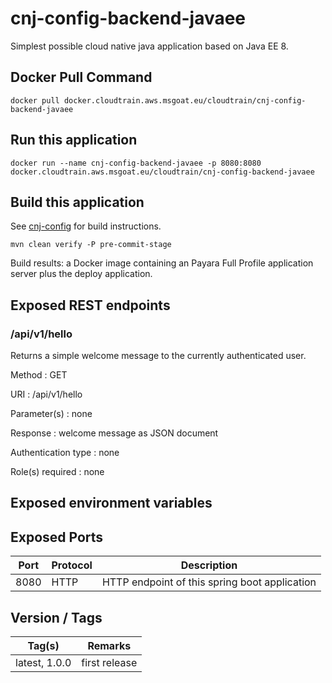 # cnj-config-backend-javaee

Simplest possible cloud native java application based on Java EE 8.

## Docker Pull Command
`docker pull docker.cloudtrain.aws.msgoat.eu/cloudtrain/cnj-config-backend-javaee`

## Run this application 

``` 
docker run --name cnj-config-backend-javaee -p 8080:8080 docker.cloudtrain.aws.msgoat.eu/cloudtrain/cnj-config-backend-javaee
```

## Build this application 

See [cnj-config](../README.md) for build instructions.

``` 
mvn clean verify -P pre-commit-stage
```

Build results: a Docker image containing an Payara Full Profile application server plus the deploy application.

## Exposed REST endpoints

### /api/v1/hello

Returns a simple welcome message to the currently authenticated user.

Method
: GET

URI
: /api/v1/hello

Parameter(s)
: none

Response
: welcome message as JSON document

Authentication type
: none

Role(s) required
: none


## Exposed environment variables

## Exposed Ports

| Port | Protocol | Description |
| --- | --- | --- |
| 8080 | HTTP | HTTP endpoint of this spring boot application | 
 
## Version / Tags

| Tag(s) | Remarks |
| --- | --- |
| latest, 1.0.0 | first release |
